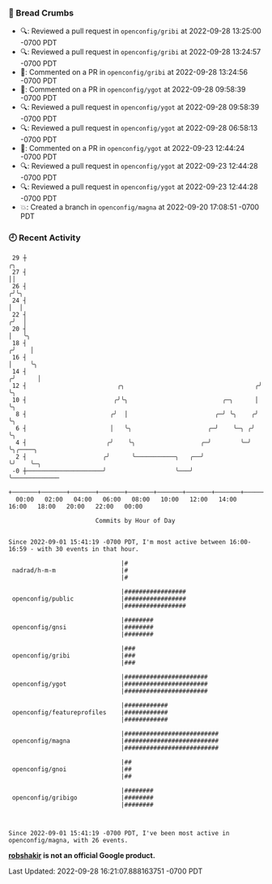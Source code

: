 ### 🍞 Bread Crumbs

 * 🔍: Reviewed a pull request in  `openconfig/gribi` at 2022-09-28 13:25:00 -0700 PDT
 * 🔍: Reviewed a pull request in  `openconfig/gribi` at 2022-09-28 13:24:57 -0700 PDT
 * 💬: Commented on a PR in  `openconfig/gribi` at 2022-09-28 13:24:56 -0700 PDT
 * 💬: Commented on a PR in  `openconfig/ygot` at 2022-09-28 09:58:39 -0700 PDT
 * 🔍: Reviewed a pull request in  `openconfig/ygot` at 2022-09-28 09:58:39 -0700 PDT
 * 🔍: Reviewed a pull request in  `openconfig/ygot` at 2022-09-28 06:58:13 -0700 PDT
 * 💬: Commented on a PR in  `openconfig/ygot` at 2022-09-23 12:44:24 -0700 PDT
 * 🔍: Reviewed a pull request in  `openconfig/ygot` at 2022-09-23 12:44:28 -0700 PDT
 * 🔍: Reviewed a pull request in  `openconfig/ygot` at 2022-09-23 12:44:28 -0700 PDT
 * 💥: Created a branch in `openconfig/magna` at 2022-09-20 17:08:51 -0700 PDT

### 🕘 Recent Activity
```
 29 ┼                                                                    ╭╮
 27 ┤                                                                    ││
 26 ┤                                                                   ╭╯╰╮
 24 ┤                                                                   │  │
 22 ┤                                                                  ╭╯  │
 20 ┤                                                                  │   ╰╮
 18 ┤                                                                 ╭╯    │
 16 ┤                                                                 │     ╰╮
 14 ┤                                                                ╭╯      │
 12 ┤                         ╭╮                                    ╭╯       ╰╮
 10 ┤                        ╭╯╰╮                          ╭─╮      │         ╰╮
  8 ┤                       ╭╯  │                        ╭─╯ ╰╮    ╭╯          ╰╮
  6 ┤                       │   ╰╮                     ╭─╯    ╰─╮ ╭╯            ╰╮
  4 ┤                      ╭╯    ╰╮                  ╭─╯        ╰─╯              ╰╮╭────╮
  2 ┤                     ╭╯      ╰───────────╮   ╭──╯                            ╰╯    ╰─╮
 -0 ┼─────────────────────╯                   ╰───╯                                       ╰─────────────
    +───────+───────+───────+───────+───────+───────+───────+───────+───────+───────+───────+───────+────
  00:00   02:00   04:00   06:00   08:00   10:00   12:00   14:00   16:00   18:00   20:00   22:00   00:00   

						Commits by Hour of Day


Since 2022-09-01 15:41:19 -0700 PDT, I'm most active between 16:00-16:59 - with 30 events in that hour.

```



```
                               |#
 nadrad/h-m-m                  |#
                               |#

                               |#################
 openconfig/public             |#################
                               |#################

                               |########
 openconfig/gnsi               |########
                               |########

                               |###
 openconfig/gribi              |###
                               |###

                               |#######################
 openconfig/ygot               |#######################
                               |#######################

                               |############
 openconfig/featureprofiles    |############
                               |############

                               |##########################
 openconfig/magna              |##########################
                               |##########################

                               |##
 openconfig/gnoi               |##
                               |##

                               |########
 openconfig/gribigo            |########
                               |########



Since 2022-09-01 15:41:19 -0700 PDT, I've been most active in openconfig/magna, with 26 events.

```
**[robshakir](mailto:robjs@google.com) is not an official Google product.**  


Last Updated: 2022-09-28 16:21:07.888163751 -0700 PDT

